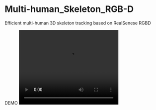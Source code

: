 # Multi-human_Skeleton_RGB-D
Efficient multi-human 3D skeleton tracking based on RealSenese RGBD

DEMO
<video width="320" height="240" controls>
  <source src="https://github.com/fluentrobotics/Multi-human_Skeleton_RGB-D/blob/main/doc/test_Outliers_True_video.mp4" type="video/mp4">
</video>
